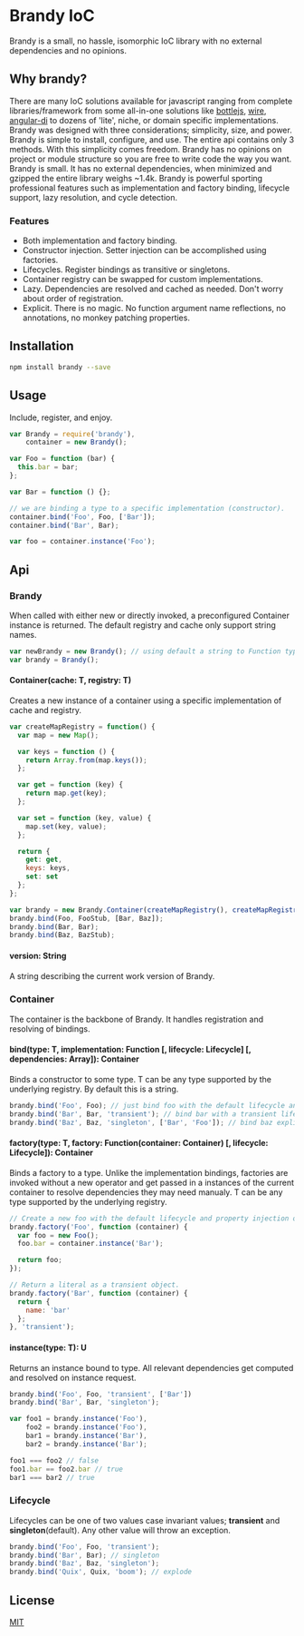 # Brandy IoC
Brandy is a small, no hassle, isomorphic IoC library with no external dependencies and no opinions.

## Why brandy?
There are many IoC solutions available for javascript ranging from complete libraries/framework from some all-in-one solutions like [bottlejs](https://www.npmjs.com/package/bottlejs), [wire](https://github.com/cujojs/wire), [angular-di](https://github.com/angular/di.js/) to dozens of 'lite', niche, or domain specific implementations. Brandy was designed with three considerations; simplicity, size, and power. Brandy is simple to install, configure, and use. The entire api contains only 3 methods. With this simplicity comes freedom. Brandy has no opinions on project or module structure so you are free to write code the way you want. Brandy is small. It has no external dependencies, when minimized and gzipped the entire library weighs ~1.4k. Brandy is powerful sporting professional features such as implementation and factory binding, lifecycle support, lazy resolution, and cycle detection.

### Features
* Both implementation and factory binding.
* Constructor injection. Setter injection can be accomplished using factories.
* Lifecycles. Register bindings as transitive or singletons.
* Container registry can be swapped for custom implementations.
* Lazy. Dependencies are resolved and cached as needed. Don't worry about order of registration.
* Explicit. There is no magic. No function argument name reflections, no annotations, no monkey patching properties.

## Installation
```bash
npm install brandy --save
```

## Usage
Include, register, and enjoy.

```javascript
var Brandy = require('brandy'),
    container = new Brandy();

var Foo = function (bar) {
  this.bar = bar;
};

var Bar = function () {};

// we are binding a type to a specific implementation (constructor).
container.bind('Foo', Foo, ['Bar']);
container.bind('Bar', Bar);

var foo = container.instance('Foo');
```

## Api
### Brandy
When called with either new or directly invoked, a preconfigured Container instance is returned. The default registry and
cache only support string names.

```javascript
var newBrandy = new Brandy(); // using default a string to Function type registry.
var brandy = Brandy();
```

#### Container<T>(cache: T, registry: T)
Creates a new instance of a container using a specific implementation of cache and registry.

```javascript
var createMapRegistry = function() {
  var map = new Map();

  var keys = function () {
    return Array.from(map.keys());
  };

  var get = function (key) {
    return map.get(key);
  };

  var set = function (key, value) {
    map.set(key, value);
  };

  return {
    get: get,
    keys: keys,
    set: set
  };
};

var brandy = new Brandy.Container(createMapRegistry(), createMapRegistry()); // we can now use arbitary type keys!
brandy.bind(Foo, FooStub, [Bar, Baz]);
brandy.bind(Bar, Bar);
brandy.bind(Baz, BazStub);
```

#### version: String
A string describing the current work version of Brandy.

### Container
The container is the backbone of Brandy. It handles registration and resolving of bindings.

#### bind(type: T, implementation: Function [, lifecycle: Lifecycle] [, dependencies: Array<T>]): Container
Binds a constructor to some type. T can be any type supported by the underlying registry. By default this is a string.

```javascript
brandy.bind('Foo', Foo); // just bind foo with the default lifecycle and no deps.
brandy.bind('Bar', Bar, 'transient'); // bind bar with a transient lifecycle.
brandy.bind('Baz', Baz, 'singleton', ['Bar', 'Foo']); // bind baz explicity as a singleton with Bar and Foo dependencies.
```

#### factory(type: T, factory: Function(container: Container) [, lifecycle: Lifecycle]): Container
Binds a factory to a type. Unlike the implementation bindings, factories are invoked without a new operator and get passed in a instances of
the current container to resolve dependencies they may need manualy. T can be any type supported by the underlying registry.

```javascript
// Create a new foo with the default lifecycle and property injection of bar.
brandy.factory('Foo', function (container) {
  var foo = new Foo();
  foo.bar = container.instance('Bar');

  return foo;
});

// Return a literal as a transient object.
brandy.factory('Bar', function (container) {
  return {
    name: 'bar'
  };
}, 'transient');
```

#### instance(type: T): U
Returns an instance bound to type. All relevant dependencies get computed and resolved on instance request.

```javascript
brandy.bind('Foo', Foo, 'transient', ['Bar'])
brandy.bind('Bar', Bar, 'singleton');

var foo1 = brandy.instance('Foo'),
    foo2 = brandy.instance('Foo'),
    bar1 = brandy.instance('Bar'),
    bar2 = brandy.instance('Bar');

foo1 === foo2 // false
foo1.bar == foo2.bar // true
bar1 === bar2 // true
```

### Lifecycle
Lifecycles can be one of two values case invariant values; __transient__ and __singleton__(default). Any other value will throw an exception.

```javascript
brandy.bind('Foo', Foo, 'transient');
brandy.bind('Bar', Bar); // singleton
brandy.bind('Baz', Baz, 'singleton');
brandy.bind('Quix', Quix, 'boom'); // explode
```

## License
[MIT](LICENSE)
